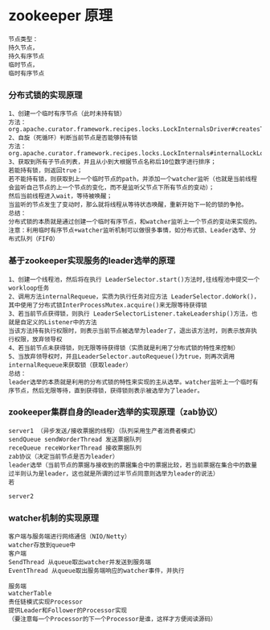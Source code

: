 # zookeeper 原理
    节点类型：
    持久节点，
    持久有序节点
    临时节点，
    临时有序节点

### 分布式锁的实现原理
    1、创建一个临时有序节点（此时未持有锁）
    方法：org.apache.curator.framework.recipes.locks.LockInternalsDriver#createsTheLock
    2、自旋（死循环）判断当前节点是否能够持有锁
    方法：org.apache.curator.framework.recipes.locks.LockInternals#internalLockLoop
    3、获取到所有子节点列表，并且从小到大根据节点名称后10位数字进行排序；
    若能持有锁，则返回true；
    若不能持有锁，则获取到上一个临时节点的path，并添加一个watcher监听（也就是当前线程会监听自己节点的上一个节点的变化，而不是监听父节点下所有节点的变动）；
    然后当前线程进入wait，等待被唤醒；
    当监听的节点发生了变动时，那么就将线程从等待状态唤醒，重新开始下一轮的锁的争抢。
    总结：
    分布式锁的本质就是通过创建一个临时有序节点，和watcher监听上一个节点的变动来实现的。
    注意：利用临时有序节点+watcher监听机制可以做很多事情，如分布式锁、Leader选举、分布式队列（FIFO）
    
### 基于zookeeper实现服务的leader选举的原理
    1、创建一个线程池，然后将在执行 LeaderSelector.start()方法时,往线程池中提交一个workloop任务
    2、调用方法internalRequeue，实质为执行任务对应方法 LeaderSelector.doWork()，其中使用了分布式锁InterProcessMutex.acquire()来无限等待获得锁
    3、若当前节点获得锁，则执行 LeaderSelectorListener.takeLeadership()方法，也就是自定义的Listener中的方法
    当该方法持有执行权限时，则表示当前节点被选举为leader了，退出该方法时，则表示放弃执行权限，放弃领导权
    4、若当前节点未获得锁，则无限等待获得锁（实质就是利用了分布式锁的特性来控制）
    5、当放弃领导权时，并且LeaderSelector.autoRequeue()为true，则再次调用internalRequeue来获取锁（获取leader）
    总结：
    leader选举的本质就是利用的分布式锁的特性来实现的主从选举。watcher监听上一个临时有序节点，然后无限等待，直到获得锁，获得锁则表示被选举为了leader。

### zookeeper集群自身的leader选举的实现原理（zab协议）
    server1 （异步发送/接收票据的线程）（队列采用生产者消费者模式）
	sendQueue sendWorderThread 发送票据队列
	receQueue receWorkerThread 接收票据队列
	zab协议（决定当前节点是否为leader）
	leader选举（当前节点的票据与接收到的票据集合中的票据比较，若当前票据在集合中的数量过半则认为是leader，这也就是所谓的过半节点同意则选举为leader的说法）
	若

    server2

### watcher机制的实现原理
    客户端与服务端进行网络通信（NIO/Netty）
    watcher存放到queue中
    客户端
    SendThread 从queue取出watcher并发送到服务端
    EventThread 从queue取出服务端响应的watcher事件，并执行
    
    服务端
    watcherTable
    责任链模式实现Processor
    提供Leader和Follower的Processor实现
    （要注意每一个Processor的下一个Processor是谁，这样才方便阅读源码）
 

